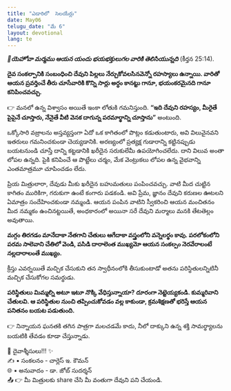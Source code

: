 ```yaml
---
title: "ఎడారిలో  సెలయేర్లు"
date: May06
telugu_date: "మే 6"
layout: devotional
lang: te
---
```


***📖యెహోవా మర్మము ఆయన యందు భయభక్తులుగల వారికి తెలిసియున్నది***
(కీర్తన 25:14). 

**దైవ సంకల్పానికి సంబంధించి దేవుని పిల్లలు నేర్చుకోవలసినవెన్నో రహస్యాలు ఉన్నాయి. వారితో ఆయన ప్రవర్తించే తీరు చూసేవారికి కొన్ని సార్లు అర్ధం కానట్టు గానూ, భయంకరమైనది గానూ కనిపించవచ్చు.**

👉 మనలో ఉన్న విశ్వాసం అయితే ఇంకా లోతుకి గమనిస్తుంది. **“ఇది దేవుని రహస్యం, మీరైతే పైపైనే చూస్తారు, నేనైతే వీటి వెనక దాగున్న పరమార్థాన్ని చూస్తాను”** అంటుంది.

ఒక్కోసారి వజ్రాలను అస్తవ్యస్తంగా ఏదో ఒక కాగితంలో పొట్లం కడుతుంటారు, అవి విలువైనవని ఇతరులు గమనించకుండా చెయ్యడానికి. అరణ్యంలో ప్రత్యక్ష గుడారాన్ని కట్టినప్పుడు బయటనుండి చూస్తే దాన్ని కట్టడానికి ఖరీదైన సరుకులేమీ ఉపయోగించలేదు. దాని విలువ అంతా లోపల ఉన్నది. పైకి కనిపించే ఆ పొట్టేలు చర్మం, మేక వెంట్రుకలు లోపల ఉన్న వైభవాన్ని ఎంతమాత్రమూ చూపించడం లేదు.

ప్రియ మిత్రులారా, దేవుడు మీకు ఖరీదైన బహుమతులు పంపించవచ్చు. వాటి మీద చుట్టిన కాగితం మురికిగా, గరుకుగా ఉంటే కంగారు పడకండి. అవి ప్రేమ, జ్ఞానం దేవుని కరుణల ఊటలని ఏమాత్రం సందేహించకుండా నమ్మండి. ఆయన పంపిన వాటిని స్వీకరించి ఆయన మంచితనం మీద నమ్మకం ఉంచినట్టయితే, అంధకారంలో అయినా సరే దేవుని మర్మాలు మనకి తేటతెల్లం అవుతాయి.

**మగ్గం తిరగడం మానేదాకా నేతగాని చేతులు ఆగేదాకా వస్త్రంలోని వన్నెలర్థం కావు. పరలోకంలోని పరమ సాలెవాని చేతిలో వెండి, పసిడి దారాలెంత ముఖ్యమో ఆయన సంకల్పం నెరవేరాలంటే నల్లదారాలంతే ముఖ్యం.**

క్రీస్తు ఎవర్నయితే మచ్చిక చేసుకుని తన స్వాధీనంలోకి తీసుకుంటాడో అతను పరిస్థితులన్నిటినీ మచ్చిక చేసుకోగల సమర్థుడు. 

**పరిస్థితులు మిమ్మల్ని అటూ ఇటూ నొక్కి వేధిస్తున్నాయా? దూరంగా నెట్టెయ్యకండి. కుమ్మరివాని చేతులవి. ఆ పరిస్థితుల నుంచి తప్పించుకోవడం వల్ల కాకుండా, క్రమశిక్షణతో భరిస్తే ఆయన పనితనం బయట పడుతుంది.**

👉 నిన్నాయన ఘనతకి తగిన పాత్రగా మలచడమే కాదు, నీలో దాక్కుని ఉన్న శక్తి సామర్థ్యాలను బయటికి తేవడం కూడా చేస్తున్నాడు.


<div class="blessing">🙏 <span class="bless-text">దైవాశ్శీసులు!!!</span> ✨</div>

<div class="credit">✍️ <span class="credit-text">▪ సంకలనం - చార్లెస్ ఇ. కౌమన్</span></div>
<div class="credit">🌐 <span class="credit-text">▪ అనువాదం - డా. జోబ్ సుదర్శన్</span></div>


<div class="share">📤 👉 <span class="share-text">మీ మిత్రులకు share చేసి మీ వంతుగా దేవుని పని చేయండి.</span></div>
